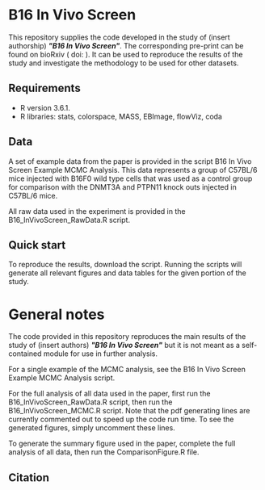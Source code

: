 
# **B16 In Vivo Screen**

This repository supplies the code developed in the study of (insert authorship) **_"B16 In Vivo Screen"_**. The corresponding pre-print can be found on bioRxiv ( doi: ). It can be used to reproduce the results of the study and investigate the methodology to be used for other datasets.

## **Requirements**

* R version 3.6.1.
* R libraries: stats, colorspace, MASS, EBImage, flowViz, coda

## **Data**

A set of example data from the paper is provided in the script B16 In Vivo Screen Example MCMC Analysis. This data represents a group of C57BL/6 mice injected with B16F0 wild type cells that was used as a control group for comparison with the DNMT3A and PTPN11 knock outs injected in C57BL/6 mice.

All raw data used in the experiment is provided in the B16_InVivoScreen_RawData.R script.

## **Quick start**

To reproduce the results, download the script. Running the scripts will generate all relevant figures and data tables for the given portion of the study.

# General notes

The code provided in this repository reproduces the main results of the study of (insert authors) **_"B16 In Vivo Screen"_** but it is not meant as a self-contained module for use in further analysis.

For a single example of the MCMC analysis, see the B16 In Vivo Screen Example MCMC Analysis script.

For the full analysis of all data used in the paper, first run the B16_InVivoScreen_RawData.R script, then run the B16_InVivoScreen_MCMC.R script. Note that the pdf generating lines are currently commented out to speed up the code run time. To see the generated figures, simply uncomment these lines.

To generate the summary figure used in the paper, complete the full analysis of all data, then run the ComparisonFigure.R file.

## Citation

